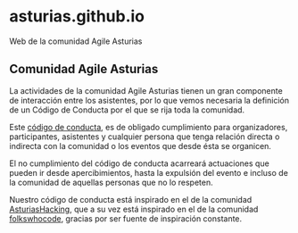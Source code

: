 # asturias.github.io
Web de la comunidad Agile Asturias

## Comunidad Agile Asturias

La actividades de la comunidad Agile Asturias tienen un gran componente de interacción entre los asistentes, por lo que vemos necesaria la definición de un Código de Conducta por el que se rija toda la comunidad.

Este [código de conducta](https://github.com/agile-asturias/core/blob/master/coc/CODE_OF_CONDUCT.md), es de obligado cumplimiento para organizadores, participantes, asistentes y cualquier persona que tenga relación directa o indirecta con la comunidad o los eventos que desde ésta se organicen.

El no cumplimiento del código de conducta acarreará actuaciones que pueden ir desde apercibimientos, hasta la expulsión del evento e incluso de la comunidad de aquellas personas que no lo respeten.

Nuestro código de conducta está inspirado en el de la comunidad [AsturiasHacking](https://github.com/asturiashacking), que a su vez está inspirado en el de la comunidad [folkswhocode](https://github.com/folkswhocode), gracias por ser fuente de inspiración constante.
